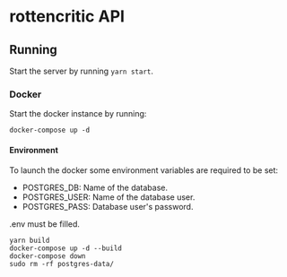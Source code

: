 # rottencritic API

## Running

Start the server by running `yarn start`.

### Docker

Start the docker instance by running:

`docker-compose up -d`

#### Environment

To launch the docker some environment variables are required to be set:

- POSTGRES_DB: Name of the database.
- POSTGRES_USER: Name of the database user.
- POSTGRES_PASS: Database user's password.

.env must be filled.

```
yarn build
docker-compose up -d --build
docker-compose down
sudo rm -rf postgres-data/
```


